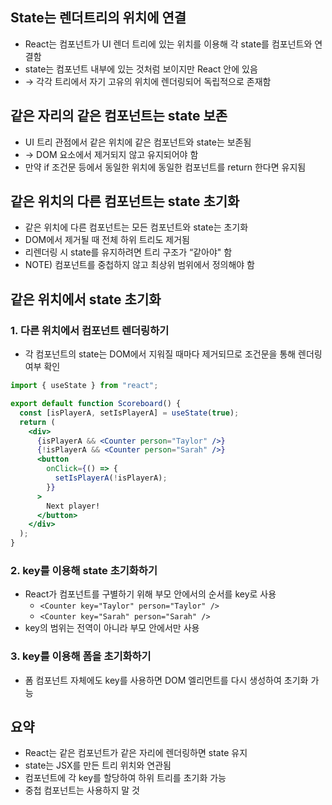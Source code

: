 ## State는 렌더트리의 위치에 연결

- React는 컴포넌트가 UI 렌더 트리에 있는 위치를 이용해 각 state를 컴포넌트와 연결함
- state는 컴포넌트 내부에 있는 것처럼 보이지만 React 안에 있음
- → 각각 트리에서 자기 고유의 위치에 렌더링되어 독립적으로 존재함

## 같은 자리의 같은 컴포넌트는 state 보존

- UI 트리 관점에서 같은 위치에 같은 컴포넌트와 state는 보존됨
- → DOM 요소에서 제거되지 않고 유지되어야 함
- 만약 if 조건문 등에서 동일한 위치에 동일한 컴포넌트를 return 한다면 유지됨

## 같은 위치의 다른 컴포넌트는 state 초기화

- 같은 위치에 다른 컴포넌트는 모든 컴포넌트와 state는 초기화
- DOM에서 제거될 때 전체 하위 트리도 제거됨
- 리렌더링 시 state를 유지하려면 트리 구조가 “같아야" 함
- NOTE) 컴포넌트를 중첩하지 않고 최상위 범위에서 정의해야 함

## 같은 위치에서 state 초기화

### 1. 다른 위치에서 컴포넌트 렌더링하기

- 각 컴포넌트의 state는 DOM에서 지워질 때마다 제거되므로 조건문을 통해 렌더링 여부 확인

```jsx
import { useState } from "react";

export default function Scoreboard() {
  const [isPlayerA, setIsPlayerA] = useState(true);
  return (
    <div>
      {isPlayerA && <Counter person="Taylor" />}
      {!isPlayerA && <Counter person="Sarah" />}
      <button
        onClick={() => {
          setIsPlayerA(!isPlayerA);
        }}
      >
        Next player!
      </button>
    </div>
  );
}
```

### 2. key를 이용해 state 초기화하기

- React가 컴포넌트를 구별하기 위해 부모 안에서의 순서를 key로 사용
  - `<Counter key="Taylor" person="Taylor" />`
  - `<Counter key="Sarah" person="Sarah" />`
- key의 범위는 전역이 아니라 부모 안에서만 사용

### 3. key를 이용해 폼을 초기화하기

- 폼 컴포넌트 자체에도 key를 사용하면 DOM 엘리먼트를 다시 생성하여 초기화 가능

## 요약

- React는 같은 컴포넌트가 같은 자리에 렌더링하면 state 유지
- state는 JSX를 만든 트리 위치와 연관됨
- 컴포넌트에 각 key를 할당하여 하위 트리를 초기화 가능
- 중첩 컴포넌트는 사용하지 말 것
